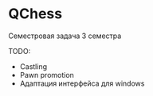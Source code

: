 # QChess
Семестровая задача 3 семестра

TODO:

- Castling
- Pawn promotion
- Адаптация интерфейса для windows
